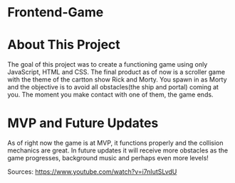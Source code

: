 # Frontend-Game

# About This Project

The goal of this project was to create a functioning game using only JavaScript, HTML and CSS. The final product as of now is a scroller game with the theme of the cartton show Rick and Morty. You spawn in as Morty and the objective is to avoid all obstacles(the ship and portal) coming at you. The moment you make contact with one of them, the game ends.

# MVP and Future Updates

As of right now the game is at MVP, it functions properly and the collision mechanics are great. In future updates it will receive more obstacles as the game progresses, background music and perhaps even more levels!

Sources: https://www.youtube.com/watch?v=i7nIutSLvdU
